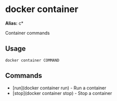 # docker container

**Alias:** c*

Container commands

## Usage

`docker container COMMAND`

## Commands

- [run](docker container run) - Run a container
- [stop](docker container stop) - Stop a container

